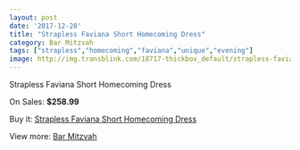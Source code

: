 ```yaml
---
layout: post
date: '2017-12-20'
title: "Strapless Faviana Short Homecoming Dress"
category: Bar Mitzvah
tags: ["strapless","homecoming","faviana","unique","evening"]
image: http://img.transblink.com/18717-thickbox_default/strapless-faviana-short-homecoming-dress.jpg
---
```

Strapless Faviana Short Homecoming Dress

On Sales: **$258.99**
<a href="https://www.transblink.com/en/bar-mitzvah/5847-strapless-faviana-short-homecoming-dress.html"><amp-img layout="responsive" width="600" height="600" src="//img.transblink.com/18717-thickbox_default/strapless-faviana-short-homecoming-dress.jpg" alt="Strapless Faviana Short Homecoming Dress 0" /></a>
<a href="https://www.transblink.com/en/bar-mitzvah/5847-strapless-faviana-short-homecoming-dress.html"><amp-img layout="responsive" width="600" height="600" src="//img.transblink.com/18718-thickbox_default/strapless-faviana-short-homecoming-dress.jpg" alt="Strapless Faviana Short Homecoming Dress 1" /></a>

Buy it: [Strapless Faviana Short Homecoming Dress](https://www.transblink.com/en/bar-mitzvah/5847-strapless-faviana-short-homecoming-dress.html "Strapless Faviana Short Homecoming Dress")

View more: [Bar Mitzvah](https://www.transblink.com/en/2-bar-mitzvah "Bar Mitzvah")